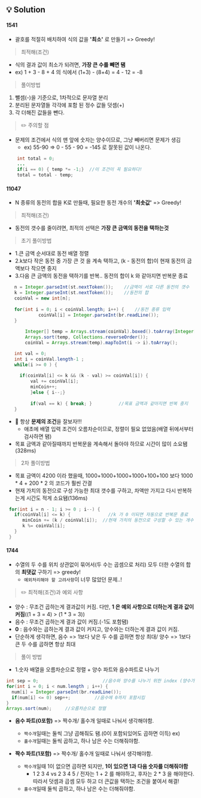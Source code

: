 ## :bulb: Solution

#### 1541
 + 괄호를 적절히 배치하여 식의 값을 **'최소'** 로 만들기 => Greedy!
 
 > 최적해(조건)
 + 식의 결과 값이 최소가 되려면, **가장 큰 수를 빼면 됌**
  + ex) 1 + 3 - 8 + 4 의 식에서 (1+3) - (8+4) = 4 - 12 = -8

 > 풀이방법
 1. 뺄셈(-)을 기준으로, 1차적으로 문자열 분리 </br>
 2. 분리된 문자열들 각각에 포함 된 정수 값들 덧셈(+) </br>
 3. 각 더해진 값들을 뺀다.
 
 > :pencil2: 주의할 점
  + 문제의 조건에서 식의 맨 앞에 숫자는 양수이므로, 그냥 빼버리면 문제가 생김 
    + ex) 55-90 => 0 - 55 - 90 = -145 로 잘못된 값이 나온다.
  ```java
      int total = 0;
      ...
      if(i == 0) { temp *= -1;}  //이 조건이 꼭 필요하다!
      total = total - temp;
  ```   

#### 11047
 + N 종류의 동전의 합을 K로 만들때, 필요한 동전 개수의 **'최솟값'** => Greedy!
 
 > 최적해(조건)
 + 동전의 갯수를 줄이려면, 최적의 선택은 **가장 큰 금액의 동전을 택하는것**

 > 초기 풀이방법
 + 1.큰 금액 순서대로 동전 배열 정렬</br>
 + 2.k보다 작은 동전 중 가장 큰 것 을 계속 택하고, (k - 동전의 합)이 현재 동전의 금액보다 작으면 중지</br>
 + 3.다음 큰 금액의 동전을 택하기를 반복.. 동전의 합이 k 와 같아지면 반복문 종료
  
 ```java   
	n = Integer.parseInt(st.nextToken());    //금액이 서로 다른 동전의 갯수
	k = Integer.parseInt(st.nextToken());    //동전의 합
	coinVal = new int[n];
		
	for(int i = 0; i < coinVal.length; i++) {	 //동전 종류 입력 	
             coinVal[i] = Integer.parseInt(br.readLine());
	}
    
        Integer[] temp = Arrays.stream(coinVal).boxed().toArray(Integer[] :: new);  	//int형 배열 내림차순, 이 부분이 필요가 x
        Arrays.sort(temp, Collections.reverseOrder());
        coinVal = Arrays.stream(temp).mapToInt(i -> i).toArray();
   ```
   ```java
	  int val = 0;  
	  int i = coinVal.length-1 ;
	  while(i >= 0 ) {
	 	
	    if(coinVal[i] <= k && (k - val) >= coinVal[i]) {
    		val += coinVal[i];
    		minCoin++;
    	    }else { i--;} 
    		
    	    if(val == k) { break; }          //목표 금액과 같아지면 반복 중지
	  }
   ```
  + :star2: 항상 **문제의 조건**을 잘보자!!!
    + 애초에 배열 입력 조건이 오름차순이므로, 정렬이 필요 없었음(배열 뒤에서부터 검사하면 됌)
  + 목표 금액과 같아질때까지 반복문을 계속해서 돌아야 하므로 시간이 많이 소요됌(328ms)
  
 > 2차 풀이방법
 
  + 목표 금액이 4200 이라 했을때, 1000+1000+1000+1000+100+100 보다 1000 * 4 + 200 * 2 의 코드가 훨씬 간결
  + 현재 가치의 동전으로 구성 가능한 최대 갯수를 구하고, 차액만 가지고 다시 반복하는게 시간도 적게 소요됌(136ms)
 ```java
  for(int i = n - 1; i >= 0 ; i--) {	  
	if(coinVal[i] <= k) {              //k 가 0 이되면 자동으로 반복문 종료		
	   minCoin += (k / coinVal[i]);  //현재 가치의 동전으로 구성할 수 있는 개수 더해주기
	   k %= coinVal[i];
	}
  }	
 ```
#### 1744
  + 수열의 두 수를 위치 상관없이 묶어서(두 수는 곱셈으로 처리) 모두 더한 수열의 합의 **최댓값** 구하기 => greedy!
    + `예외처리해야 할 고려사항`이 너무 많았던 문제..!
  
 > :pencil2: 최적해(조건)과 예외 사항
 + 양수 : 무조건 곱하는게 결과값이 커짐. 다만, **1 은 예외 사항으로 더하는게 결과 값이 커짐**((1 + 3 = 4) > (1 * 3 = 3))
 + 음수 : 무조건 곱하는게 결과 값이 커짐.(-1도 포함됌)
 + **0** : 음수와는 곱하는게 결과 값이 커지고, 양수와는 더하는게 결과 값이 커짐.
 + 단순하게 생각하면, 음수 => 1보다 낮은 두 수를 곱하면 항상 최대/ 양수 => 1보다 큰 두 수를 곱하면 항상 최대
  			
 > 풀이 방법
 + 1.숫자 배열을 오름차순으로 정렬 + 양수 파트와 음수파트로 나누기
  ```java
  int sep = 0;                        //음수와 양수를 나누기 위한 index (양수가 시작되는 인덱스)
  for(int i = 0; i < num.length ; i++) {
	num[i] = Integer.parseInt(br.readLine());
	if(num[i] <= 0) sep++;         //음수에 0까지 포함시킴
  }
  Arrays.sort(num);     //오름차순으로 정렬
  ```
 + **음수 파트(0포함)** => 짝수개/ 홀수개 일때로 나눠서 생각해야함.
   + `짝수개`일때는 둘씩 그냥 곱해줘도 됌.(0이 포함되있어도 곱하면 이득) ex)
   + `홀수개`일때는 둘씩 곱하고, 하나 남은 수는 더해줘야함.

 + **짝수 파트(1포함)** => 짝수개/ 홀수개 일때로 나눠서 생각해야함.
   + `짝수개`일때 1이 없으면 곱하면 되지만, **1이 있으면 1과 다음 숫자를 더해줘야함**
     +  1 2 3 4 vs 2 3 4 5 / 전자는 1 + 2 를 해야하고, 후자는 2 * 3 을 해야한다. 따라서 덧셈과 곱셈 모두 하고 더 큰값을 택하는 조건을 붙여서 해결!
   + `홀수개`일때 둘씩 곱하고, 하나 남은 수는 더해줘야함.
 
 

